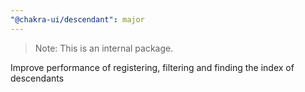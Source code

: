 ```yaml
---
"@chakra-ui/descendant": major
---
```


> Note: This is an internal package.

Improve performance of registering, filtering and finding the index of
descendants
